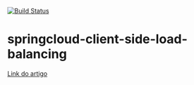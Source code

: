 [![Build Status](https://travis-ci.org/marcopollivier/springcloud-client-side-load-balancing.svg?branch=master)](https://travis-ci.org/marcopollivier/springcloud-client-side-load-balancing)

# springcloud-client-side-load-balancing

[Link do artigo](https://spring.io/guides/gs/client-side-load-balancing/)
